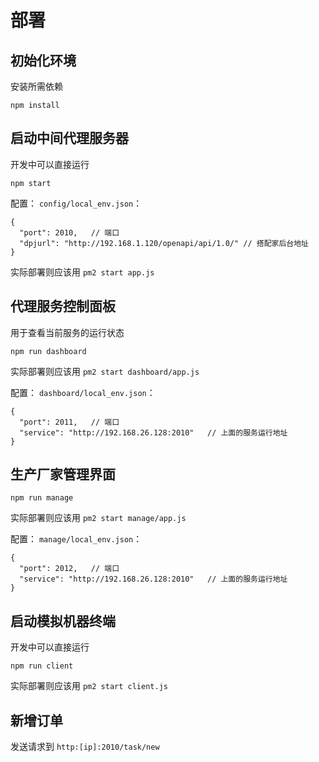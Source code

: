 # 部署
## 初始化环境

安装所需依赖

```
npm install
```


## 启动中间代理服务器

开发中可以直接运行

```
npm start
```

配置： `config/local_env.json`：

```
{
  "port": 2010,   // 端口
  "dpjurl": "http://192.168.1.120/openapi/api/1.0/" // 搭配家后台地址
}
```
实际部署则应该用 `pm2 start app.js`

## 代理服务控制面板

用于查看当前服务的运行状态

```
npm run dashboard
```

实际部署则应该用 `pm2 start dashboard/app.js`

配置： `dashboard/local_env.json`：

```
{
  "port": 2011,   // 端口
  "service": "http://192.168.26.128:2010"   // 上面的服务运行地址
}
```


## 生产厂家管理界面

```
npm run manage
```

实际部署则应该用 `pm2 start manage/app.js`

配置： `manage/local_env.json`：

```
{
  "port": 2012,   // 端口
  "service": "http://192.168.26.128:2010"   // 上面的服务运行地址
}
```


## 启动模拟机器终端

开发中可以直接运行

```
npm run client
```

实际部署则应该用 `pm2 start client.js`

## 新增订单

发送请求到 `http:[ip]:2010/task/new`





